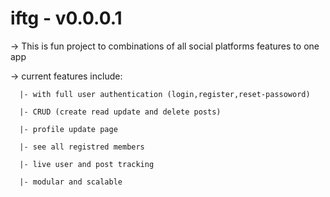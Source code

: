 # iftg - v0.0.0.1 

-> This is fun project to combinations of all social platforms features to one app 

-> current features include:

      |- with full user authentication (login,register,reset-passoword)   
      
      |- CRUD (create read update and delete posts)
      
      |- profile update page
      
      |- see all registred members 
      
      |- live user and post tracking 
      
      |- modular and scalable  
